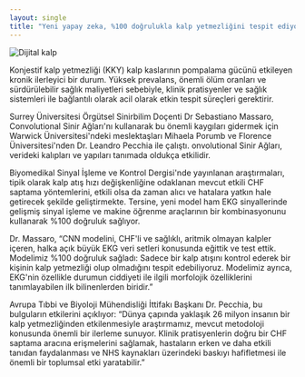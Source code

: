 ```yaml
---
layout: single
title: "Yeni yapay zeka, %100 doğrulukla kalp yetmezliğini tespit ediyor"
---
```

![Dijital kalp](https://images.unsplash.com/photo-1496942299866-9e7ab403e614?ixlib=rb-1.2.1&ixid=eyJhcHBfaWQiOjEyMDd9&auto=format&fit=crop&w=1350&q=80)

Konjestif kalp yetmezliği (KKY) kalp kaslarının pompalama gücünü etkileyen kronik ilerleyici bir durum. Yüksek prevalans, önemli ölüm oranları ve sürdürülebilir sağlık maliyetleri sebebiyle, klinik pratisyenler ve sağlık sistemleri ile bağlantılı olarak acil olarak etkin tespit süreçleri gerektirir.

Surrey Üniversitesi Örgütsel Sinirbilim Doçenti Dr Sebastiano Massaro, Convolutional Sinir Ağları'nı kullanarak bu önemli kaygıları gidermek için Warwick Üniversitesi'ndeki meslektaşları Mihaela Porumb ve Florence Üniversitesi'nden Dr. Leandro Pecchia ile çalıştı. onvolutional Sinir Ağları, verideki kalıpları ve yapıları tanımada oldukça etkilidir.

Biyomedikal Sinyal İşleme ve Kontrol Dergisi'nde yayınlanan araştırmaları, tipik olarak kalp atış hızı değişkenliğine odaklanan mevcut etkili CHF saptama yöntemlerini, etkili olsa da zaman alıcı ve hatalara yatkın hale getirecek şekilde geliştirmekte. Tersine, yeni model ham EKG sinyallerinde gelişmiş sinyal işleme ve makine öğrenme araçlarının bir kombinasyonunu kullanarak %100 doğruluk sağlıyor.

Dr. Massaro, “CNN modelini, CHF'li ve sağlıklı, aritmik olmayan kalpler içeren, halka açık büyük EKG veri setleri konusunda eğittik ve test ettik. Modelimiz %100 doğruluk sağladı: Sadece bir kalp atışını kontrol ederek bir kişinin kalp yetmezliği olup olmadığını tespit edebiliyoruz. Modelimiz ayrıca, EKG'nin özellikle durumun ciddiyeti ile ilgili morfolojik özelliklerini tanımlayabilen ilk bilinenlerden biridir.”

Avrupa Tıbbi ve Biyoloji Mühendisliği İttifakı Başkanı Dr. Pecchia, bu bulguların etkilerini açıklıyor: “Dünya çapında yaklaşık 26 milyon insanın bir kalp yetmezliğinden etkilenmesiyle araştırmamız, mevcut metodoloji konusunda önemli bir ilerleme sunuyor. Klinik pratisyenlerin doğru bir CHF saptama aracına erişmelerini sağlamak, hastaların erken ve daha etkili tanıdan faydalanması ve NHS kaynakları üzerindeki baskıyı hafifletmesi ile önemli bir toplumsal etki yaratabilir.”
